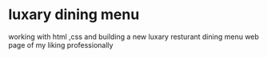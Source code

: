 # luxary dining menu
working with html ,css and building a new luxary resturant dining menu web page of my liking professionally
